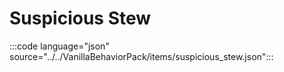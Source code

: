 # Suspicious Stew

:::code language="json" source="../../VanillaBehaviorPack/items/suspicious_stew.json":::